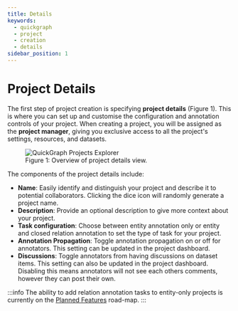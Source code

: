 ```yaml
---
title: Details
keywords:
  - quickgraph
  - project
  - creation
  - details
sidebar_position: 1
---
```


# Project Details

The first step of project creation is specifying **project details** (Figure 1). This is where you can set up and customise the configuration and annotation controls of your project. When creating a project, you will be assigned as the **project manager**, giving you exclusive access to all the project's settings, resources, and datasets.

<figure style={{textAlign: "center"}}>
  <img
  src={require('../../../../static/img/interface/projects/project_creator_details_v1.png').default}
  alt="QuickGraph Projects Explorer"
  style={{height:"100%", border: "1px solid lightgrey"}}
  />
  <figcaption>Figure 1: Overview of project details view.</figcaption>
</figure>

The components of the project details include:

- **Name**: Easily identify and distinguish your project and describe it to potential collaborators. Clicking the dice icon will randomly generate a project name.
- **Description**: Provide an optional description to give more context about your project.
- **Task configuration**: Choose between entity annotation only or entity and closed relation annotation to set the type of task for your project.
- **Annotation Propagation**: Toggle annotation propagation on or off for annotators. This setting can be updated in the project dashboard.
- **Discussions**: Toggle annotators from having discussions on dataset items. This setting can also be updated in the project dashboard. Disabling this means annotators will not see each others comments, however they can post their own.

:::info
The ability to add relation annotation tasks to entity-only projects is currently on the [Planned Features](../../../planned-features) road-map.
:::

<!-- currently limited to annotation propagation controls (if it is intended to have multiple annotators). See [project settings](/interface/dashboard/settings) for details on why you may want to disable propagation. -->
